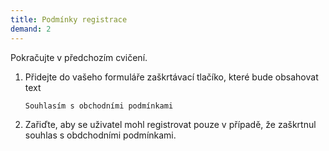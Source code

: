 ```yaml
---
title: Podmínky registrace
demand: 2
---
```


Pokračujte v předchozím cvičení.

1. Přidejte do vašeho formuláře zaškrtávací tlačíko, které bude obsahovat text
   ```
   Souhlasím s obchodními podmínkami
   ```
1. Zařiďte, aby se uživatel mohl registrovat pouze v případě, že zaškrtnul souhlas s obdchodními podmínkami.
